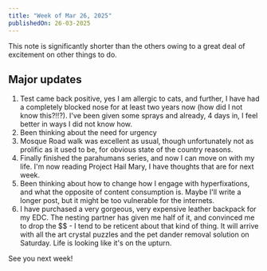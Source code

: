 ```yaml
---
title: "Week of Mar 26, 2025"
publishedOn: 26-03-2025
---
```


This note is significantly shorter than the others owing to a great deal of excitement on other things to do.

## Major updates

1. Test came back positive, yes I am allergic to cats, and further, I have had a completely blocked nose for at least two years now (how did I not know this?!!?). I've been given some sprays and already, 4 days in, I feel better in ways I did not know how.
2. Been thinking about the need for urgency
3. Mosque Road walk was excellent as usual, though unfortunately not as prolific as it used to be, for obvious state of the country reasons.
4. Finally finished the parahumans series, and now I can move on with my life. I'm now reading Project Hail Mary, I have thoughts that are for next week.
5. Been thinking about how to change how I engage with hyperfixations, and what the opposite of content consumption is. Maybe I'll write a longer post, but it might be too vulnerable for the internets.
6. I have purchased a very gorgeous, very expensive leather backpack for my EDC. The nesting partner has given me half of it, and convinced me to drop the $$ - I tend to be reticent about that kind of thing. It will arrive with all the art crystal puzzles and the pet dander removal solution on Saturday. Life is looking like it's on the upturn.

See you next week!
